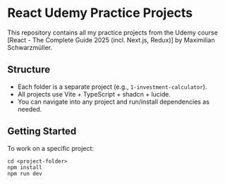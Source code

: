 # React Udemy Practice Projects

This repository contains all my practice projects from the Udemy course [React - The Complete Guide 2025 (incl. Next.js, Redux)] by Maximilian Schwarzmüller.

## Structure

- Each folder is a separate project (e.g., `1-investment-calculator`).
- All projects use Vite + TypeScript + shadcn + lucide.
- You can navigate into any project and run/install dependencies as needed.

## Getting Started

To work on a specific project:

```
cd <project-folder>
npm install
npm run dev
```
